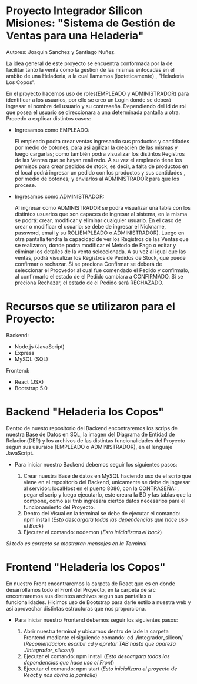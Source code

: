 # Proyecto Integrador Silicon Misiones: "Sistema de Gestión de Ventas para una Heladeria"
Autores: Joaquin Sanchez y Santiago Nuñez.

La idea general de este proyecto se encuentra conformada por la de facilitar tanto la venta como la gestion de las mismas 
enfocadas en el ambito de una Heladeria, a la cual llamamos (ipoteticamente) , "Heladeria Los Copos".

En el proyecto hacemos uso de roles(EMPLEADO y ADMINISTRADOR) para identificar a los usuarios, por ello se creo un Login donde se deberá ingresar
el nombre del usuario y su contraseña. Dependiendo del id de rol que posea el usuario se direccionara a una determinada pantalla u otra. Procedo a
explicar distintos casos:

- Ingresamos como EMPLEADO:

  El empleado podra crear ventas ingresando sus productos y cantidades por medio de botones, para asi agilizar la creacién de las mismas y luego cargarlas;
  como también podra visualizar los distintos Registros de las Ventas que se hayan realizado. A su vez el empleado tiene los permisos para crear pedidos de
  stock, es decir, a falta de productos en el local podrá ingresar un pedido con los productos y sus cantidades , por medio de botones; 
  y enviarlos al ADMINISTRADOR para que los procese.

- Ingresamos como ADMINISTRADOR:

  Al ingresar como ADMINISTRADOR se podra visualizar una tabla con los distintos usuarios que son capaces de ingresar al sistema, en la misma se podrá: crear,
  modificar y eliminar cualquier usuario. En el caso de crear o modificar el usuario: se debe de ingresar el Nickname, password, email y su ROL(EMPLEADO o ADMINISTRADOR).
  Luego en otra pantalla tendra la capacidad de ver los Registros de las Ventas que se realizaron, donde podra modificar el Metodo de Pago o editar y eliminar los
  detalles de la venta seleccionada. A su vez al igual que las ventas, podrá visualizar los Registros de Pedidos de Stock, que puede confirmar o rechazar. Si se preciona Confirmar
  se deberá de seleccionar el Proovedor al cual fue comendado el Pedido y confirmalo, al confirmarlo el estado de el Pedido cambiara a CONFIRMADO. Si se preciona Rechazar, el estado
  de el Pedido será RECHAZADO.

# Recursos que se utilizaron para el Proyecto:
  Backend:
  - Node.js (JavaScript)
  - Express
  - MySQL (SQL)
    
  Frontend:
  - React (JSX)
  - Bootstrap 5.0
    
# Backend "Heladeria los Copos" 
Dentro de nuesto repositorio del Backend encontraremos los scrips de nuestra Base de Datos en SQL, la imagen del Diagrama de Entidad de Relacion(DER) y los archivos de las distintas 
funcionalidades del Proyecto segun sus usuraios (EMPLEADO o ADMINISTRADOR), en el lenguaje JavaScript.

 - Para iniciar nuestro Backend debemos seguir los siguientes pasos:
   
    1. Crear nuestra Base de datos en MySQL haciendo uso de el scrip que viene en el repositorio del Backend, unicamente se debe de ingresar al servidor: localHost en el puerto 8080, con la CONTRASEÑA: ,
       pegar el scrip y luego ejecutarlo, este creara la BD y las tablas que la compone, como asi tmb ingresara ciertos datos necesarios para el funcionamiento del Proyecto.
    2. Dentro del Visual en la terminal se debe de ejecutar el comando: npm install (*Esto descargara todas las dependencias que hace uso el Back*)
    3. Ejecutar el comando: nodemon (*Esto inicializara el back*)

  *Si todo es correcto se mostraran mensajes en la Terminal*

# Frontend "Heladeria los Copos" 
En nuestro Front encontraremos la carpeta de React que es en donde desarrollamos todo el Front del Proyecto, en la carpeta de src encontraremos sus distintos archivos segun sus pantallas o funcionalidades. 
Hicimos uso de Bootstrap para darle estilo a nuestra web y asi aprovechar distintas estructuras que nos proporciona.

 - Para iniciar nuestro Frontend debemos seguir los siguientes pasos:
    
    1. Abrir nuestra terminal y ubicarnos dentro de lade la carpeta Frontend mediante el siguiende comando: cd ./integrador_silicon/  (*Recomendacion: escribir cd y apretar TAB hasta que apareza ./integrador_silicon/*)
    2. Ejecutar el comando: npm install (*Esto descargara todas las dependencias que hace uso el Front*)
    3. Ejecutar el comando: npm start (*Esto inicializara el proyecto de React y nos abrira la pantalla*)

 
